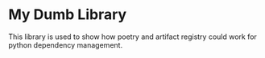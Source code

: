 # My Dumb Library

This library is used to show how poetry and artifact registry could work for python dependency management.
